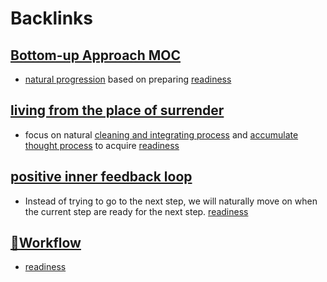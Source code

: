 
# Backlinks
## [Bottom-up Approach MOC](<Bottom-up Approach MOC.md>)
- [natural progression](<natural progression.md>) based on preparing [readiness](<readiness.md>)

## [living from the place of surrender](<living from the place of surrender.md>)
- focus on natural [cleaning and integrating process](<cleaning and integrating process.md>) and [accumulate thought process](<accumulate thought process.md>) to acquire [readiness](<readiness.md>)

## [positive inner feedback loop](<positive inner feedback loop.md>)
- Instead of trying to go to the next step, we will naturally move on when the current step are ready for the next step. [readiness](<readiness.md>)

## [🌲Workflow ](<🌲Workflow .md>)
- [readiness](<readiness.md>)

